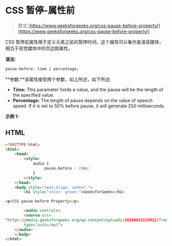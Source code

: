 # CSS 暂停-属性前

> 原文:[https://www.geeksforgeeks.org/css-pause-before-property/](https://www.geeksforgeeks.org/css-pause-before-property/)

CSS 暂停前属性用于定义元素之前的暂停时间。这个属性可以看作是语音媒体，相当于视觉媒体中的页边距属性。

**语法:**

```html
pause-before: time | percentage;

```

**参数:**该属性接受两个参数，如上所述，如下所述:

*   **Time:** This parameter holds a value, and the pause will be the length of the specified value.
*   **Percentage:** The length of pause depends on the value of speech speed. If it is set to 50% before pause, it will generate 250 milliseconds.

**示例 1:**

## HTML

```html
<!DOCTYPE html>
<html>
    <head>
        <style>
            audio {
                 pause-before : 20ms;
            }
        </style>
    </head>
    <body style="text-align: center;">
        <h1 style="color: green;">GeeksforGeeks</h1>

<p>CSS pause-before Property</p>

        <audio controls> 
        <source src= 
"https://media.geeksforgeeks.org/wp-content/uploads/20190625153922/frog.mp3"
        type="audio/mp3"> 
    </audio> 
    </body>
</html>
```